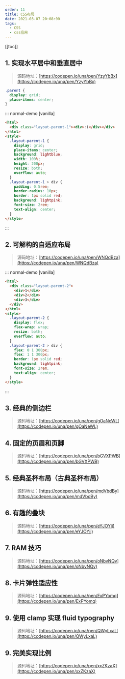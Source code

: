 ```yaml
---
order: 11
title: CSS布局
date: 2021-03-07 20:08:00
tags:
  - CSS
  - css应用
---
```


<!-- more -->

[[toc]]

## 1. 实现水平居中和垂直居中

> 源码地址：[https://codepen.io/una/pen/YzyYbBx](https://codepen.io/una/pen/YzyYbBx)

```css
.parent {
  display: grid;
  place-items: center;
}
```

::: normal-demo [vanilla]

```html
<html>
  <div class="layout-parent-1"><div>:)</div></div>
</html>
<style>
  .layout-parent-1 {
    display: grid;
    place-items: center;
    background: lightblue;
    width: 100%;
    height: 200px;
    resize: both;
    overflow: auto;
  }
  .layout-parent-1 > div {
    padding: 0.5rem;
    border-radius: 10px;
    border: 1px solid red;
    background: lightpink;
    font-size: 2rem;
    text-align: center;
  }
</style>
```

:::

## 2. 可解构的自适应布局

> 源码地址：[https://codepen.io/una/pen/WNQdBza](https://codepen.io/una/pen/WNQdBza)

::: normal-demo [vanilla]

```html
<html>
  <div class="layout-parent-2">
    <div>1</div>
    <div>2</div>
    <div>3</div>
  </div>
</html>
<style>
  .layout-parent-2 {
    display: flex;
    flex-wrap: wrap;
    resize: both;
    overflow: auto;
  }
  .layout-parent-2 > div {
    flex: 0 1 300px;
    flex: 1 1 300px;
    border: 1px solid red;
    background: lightpink;
    font-size: 2rem;
    text-align: center;
  }
</style>
```

:::

## 3. 经典的侧边栏

> 源码地址：[https://codepen.io/una/pen/gOaNeWL](https://codepen.io/una/pen/gOaNeWL)

## 4. 固定的页眉和页脚

> 源码地址：[https://codepen.io/una/pen/bGVXPWB](https://codepen.io/una/pen/bGVXPWB)

## 5. 经典圣杯布局（古典圣杯布局）

> 源码地址：[https://codepen.io/una/pen/mdVbdBy](https://codepen.io/una/pen/mdVbdBy)

## 6. 有趣的叠块

> 源码地址：[https://codepen.io/una/pen/eYJOYjj](https://codepen.io/una/pen/eYJOYjj)

## 7. RAM 技巧

> 源码地址：[https://codepen.io/una/pen/oNbvNQv](https://codepen.io/una/pen/oNbvNQv)

## 8. 卡片弹性适应性

> 源码地址：[https://codepen.io/una/pen/ExPYomq](https://codepen.io/una/pen/ExPYomq)

## 9. 使用 clamp 实现 fluid typography

> 源码地址：[https://codepen.io/una/pen/QWyLxaL](https://codepen.io/una/pen/QWyLxaL)

## 9. 完美实现比例

> 源码地址：[https://codepen.io/una/pen/xxZKzaX](https://codepen.io/una/pen/xxZKzaX)

